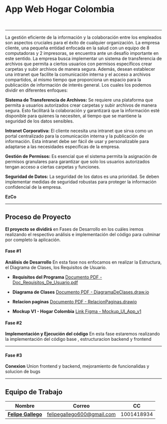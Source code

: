 # App Web Hogar Colombia

<p align="center">
    <br>    
</p>

---

La gestión eficiente de la información y la colaboración entre los empleados son aspectos cruciales para el éxito de cualquier organización. La empresa cliente, una pequeña entidad enfocada en la salud con un equipo de 8 computadoras y 2 impresoras, se encuentra ante un desafío importante en este sentido. La empresa busca implementar un sistema de transferencia de archivos que permita a ciertos usuarios con permisos específicos crear carpetas y subir archivos de manera segura. Además, desean establecer una intranet que facilite la comunicación interna y el acceso a archivos compartidos, al mismo tiempo que proporciona un espacio para la publicación de información de interés general. Los cuales los podemos dividir en diferentes enfoques:

**Sistema de Transferencia de Archivos:** Se requiere una plataforma que permita a usuarios autorizados crear carpetas y subir archivos de manera segura. Esto facilitará la colaboración y garantizará que la información esté disponible para quienes la necesiten, al tiempo que se mantiene la seguridad de los datos sensibles.

**Intranet Corporativa:** El cliente necesita una intranet que sirva como un portal centralizado para la comunicación interna y la publicación de información. Esta intranet debe ser fácil de usar y personalizable para adaptarse a las necesidades específicas de la empresa.

**Gestión de Permisos:** Es esencial que el sistema permita la asignación de permisos granulares para garantizar que solo los usuarios autorizados tengan acceso a ciertas carpetas y funciones.

**Seguridad de Datos:** La seguridad de los datos es una prioridad. Se deben implementar medidas de seguridad robustas para proteger la información confidencial de la empresa.

 **EzCo**

---

## Proceso de Proyecto

**El proyecto se dividirá** en Fases de Desarrollo en los cuáles iremos realizando el respectivo análisis e implementación del código para culminar por completo la aplicación.

#### Fase #1

**Análisis de Desarrollo** En esta fase nos enfocamos en realizar la Estructura, el Diagrama de Clases, los Requisitos de Usuario.

- **Requisitos del Programa** [Documento PDF - Doc_Requisitos_De_Usuario.pdf](https://github.com/felipegallegoramirez/HogarColombia/blob/main/misc/Doc_Requisitos_De_Usuario.pdf)
- **Diagrama de Clases** [Documento PDF - DiagramaDeClases.draw.io](https://github.com/felipegallegoramirez/HogarColombia/blob/main/misc/DiagramaSchema.pdf)

- **Relacion paginas** [Documento PDF - RelacionPaginas.drawio](https://github.com/felipegallegoramirez/HogarColombia/blob/main/misc/DiagramaPantallas.pdf)

- **Mockup V1 - Hogar Colombia** [Link Figma - Mockup_UI_App_v1](https://www.figma.com/file/FVFzI3MQYwkrpEss9RYci1/FileSystem?type=design&node-id=0%3A1&mode=design&t=z2s61JqYIRIAOTHg-1)

#### Fase #2

**Implementación y Ejecución del código** En esta fase estaremos realizando la implementación del código base , estructuracion backend y frontend


---

#### Fase #3

**Conexion** Union frontend y backend, mejoramiento de funcionalidas y solucion de bugs

---

## Equipo de Trabajo

| Nombre                                                        |            Correo             | CC             |
---------------------------------------------------------------------------------------- | ----------------------------------------------------------------------| ----------------------------------------------------------------------|
| [**Felipe Gallego**](https://github.com/felipegallegoramirez) |  felipegallego600@gmail.com   |   1001418934           |

